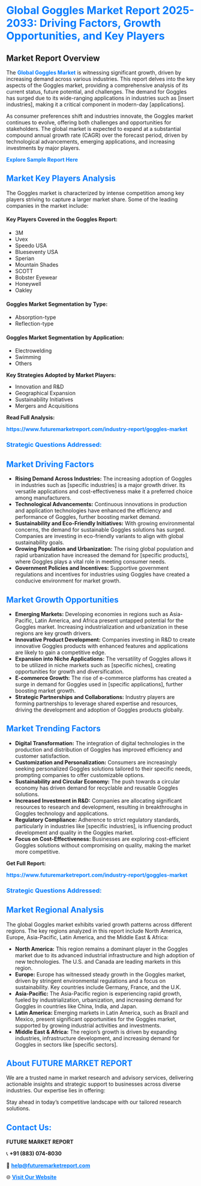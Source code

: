 <h1 style="color: #007BFF;">Global Goggles Market Report 2025-2033: Driving Factors, Growth Opportunities, and Key Players</h1>

<section id="overview">
<h2>Market Report Overview</h2>
<p>The <a href="https://www.futuremarketreport.com/industry-report/goggles-market" style="color: #007BFF; text-decoration: none;"><strong>Global Goggles Market</strong></a> is witnessing significant growth, driven by increasing demand across various industries. This report delves into the key aspects of the Goggles market, providing a comprehensive analysis of its current status, future potential, and challenges. The demand for Goggles has surged due to its wide-ranging applications in industries such as [insert industries], making it a critical component in modern-day [applications].</p>
<p>As consumer preferences shift and industries innovate, the Goggles market continues to evolve, offering both challenges and opportunities for stakeholders. The global market is expected to expand at a substantial compound annual growth rate (CAGR) over the forecast period, driven by technological advancements, emerging applications, and increasing investments by major players.</p>
</section>

<section id="overview">
<p><a href="https://www.futuremarketreport.com/request-sample/reportId=59728" style="color: #007BFF; text-decoration: none;"><strong>Explore Sample Report Here</strong></a></p>
</section>

<section id="key-players">
<h2 style="color: #007BFF;">Market Key Players Analysis</h2>
<p>The Goggles market is characterized by intense competition among key players striving to capture a larger market share. Some of the leading companies in the market include:</p>
<h4>Key Players Covered in the Goggles Report:</h4>
<ul><li>3M</li><li>Uvex</li><li>Speedo USA</li><li>Blueseventy USA</li><li>Sperian</li><li>Mountain Shades</li><li>SCOTT</li><li>Bobster Eyewear</li><li>Honeywell</li><li>Oakley</li></ul>
<h4>Goggles Market Segmentation by Type:</h4>
<ul><li>Absorption-type</li><li>Reflection-type</li></ul>

<h4>Goggles Market Segmentation by Application:</h4>
<ul><li>Electrowelding</li><li>Swimming</li><li>Others</li></ul>
<p><strong>Key Strategies Adopted by Market Players:</strong></p>
<ul>
<li>Innovation and R&D</li>
<li>Geographical Expansion</li>
<li>Sustainability Initiatives</li>
<li>Mergers and Acquisitions</li>
</ul>
</section>

<section>
<p><strong>Read Full Analysis: </strong></p><a href="https://www.futuremarketreport.com/industry-report/goggles-market" style="color: #007BFF; text-decoration: none;"><strong>https://www.futuremarketreport.com/industry-report/goggles-market</strong></a>
<h3 style="color: #007BFF;">Strategic Questions Addressed:</h3>
</section>

<section id="driving-factors">
<h2 style="color: #007BFF;">Market Driving Factors</h2>
<ul>
<li><strong>Rising Demand Across Industries:</strong> The increasing adoption of Goggles in industries such as [specific industries] is a major growth driver. Its versatile applications and cost-effectiveness make it a preferred choice among manufacturers.</li>
<li><strong>Technological Advancements:</strong> Continuous innovations in production and application technologies have enhanced the efficiency and performance of Goggles, further boosting market demand.</li>
<li><strong>Sustainability and Eco-Friendly Initiatives:</strong> With growing environmental concerns, the demand for sustainable Goggles solutions has surged. Companies are investing in eco-friendly variants to align with global sustainability goals.</li>
<li><strong>Growing Population and Urbanization:</strong> The rising global population and rapid urbanization have increased the demand for [specific products], where Goggles plays a vital role in meeting consumer needs.</li>
<li><strong>Government Policies and Incentives:</strong> Supportive government regulations and incentives for industries using Goggles have created a conducive environment for market growth.</li>
</ul>
</section>

<section id="growth-opportunities">
<h2 style="color: #007BFF;">Market Growth Opportunities</h2>
<ul>
<li><strong>Emerging Markets:</strong> Developing economies in regions such as Asia-Pacific, Latin America, and Africa present untapped potential for the Goggles market. Increasing industrialization and urbanization in these regions are key growth drivers.</li>
<li><strong>Innovative Product Development:</strong> Companies investing in R&D to create innovative Goggles products with enhanced features and applications are likely to gain a competitive edge.</li>
<li><strong>Expansion into Niche Applications:</strong> The versatility of Goggles allows it to be utilized in niche markets such as [specific niches], creating opportunities for growth and diversification.</li>
<li><strong>E-commerce Growth:</strong> The rise of e-commerce platforms has created a surge in demand for Goggles used in [specific applications], further boosting market growth.</li>
<li><strong>Strategic Partnerships and Collaborations:</strong> Industry players are forming partnerships to leverage shared expertise and resources, driving the development and adoption of Goggles products globally.</li>
</ul>
</section>

<section id="trending-factors">
<h2 style="color: #007BFF;">Market Trending Factors</h2>
<ul>
<li><strong>Digital Transformation:</strong> The integration of digital technologies in the production and distribution of Goggles has improved efficiency and customer satisfaction.</li>
<li><strong>Customization and Personalization:</strong> Consumers are increasingly seeking personalized Goggles solutions tailored to their specific needs, prompting companies to offer customizable options.</li>
<li><strong>Sustainability and Circular Economy:</strong> The push towards a circular economy has driven demand for recyclable and reusable Goggles solutions.</li>
<li><strong>Increased Investment in R&D:</strong> Companies are allocating significant resources to research and development, resulting in breakthroughs in Goggles technology and applications.</li>
<li><strong>Regulatory Compliance:</strong> Adherence to strict regulatory standards, particularly in industries like [specific industries], is influencing product development and quality in the Goggles market.</li>
<li><strong>Focus on Cost-Effectiveness:</strong> Businesses are exploring cost-efficient Goggles solutions without compromising on quality, making the market more competitive.</li>
</ul>
</section>

<section>
<p><strong>Get Full Report: </strong></p><a href="https://www.futuremarketreport.com/industry-report/goggles-market" style="color: #007BFF; text-decoration: none;"><strong>https://www.futuremarketreport.com/industry-report/goggles-market</strong></a>
<h3 style="color: #007BFF;">Strategic Questions Addressed:</h3>
</section>


<section id="regional-analysis">
<h2 style="color: #007BFF;">Market Regional Analysis</h2>
<p>The global Goggles market exhibits varied growth patterns across different regions. The key regions analyzed in this report include North America, Europe, Asia-Pacific, Latin America, and the Middle East & Africa:</p>
<ul>
<li><strong>North America:</strong> This region remains a dominant player in the Goggles market due to its advanced industrial infrastructure and high adoption of new technologies. The U.S. and Canada are leading markets in this region.</li>
<li><strong>Europe:</strong> Europe has witnessed steady growth in the Goggles market, driven by stringent environmental regulations and a focus on sustainability. Key countries include Germany, France, and the U.K.</li>
<li><strong>Asia-Pacific:</strong> The Asia-Pacific region is experiencing rapid growth, fueled by industrialization, urbanization, and increasing demand for Goggles in countries like China, India, and Japan.</li>
<li><strong>Latin America:</strong> Emerging markets in Latin America, such as Brazil and Mexico, present significant opportunities for the Goggles market, supported by growing industrial activities and investments.</li>
<li><strong>Middle East & Africa:</strong> The region’s growth is driven by expanding industries, infrastructure development, and increasing demand for Goggles in sectors like [specific sectors].</li>
</ul>
</section>

<footer>
<h2 style="color: #007BFF;">About FUTURE MARKET REPORT</h2>
<p>We are a trusted name in market research and advisory services, delivering actionable insights and strategic support to businesses across diverse industries. Our expertise lies in offering:</p>

<p>Stay ahead in today’s competitive landscape with our tailored research solutions.</p>

<h2 style="color: #007BFF;">Contact Us:</h2>
<p><strong>FUTURE MARKET REPORT</strong></p>
<p>📞 <strong>+91 (883) 074-8030</strong></p>
<p>📧 <strong><a href="mailto:help@futuremarketreport.com" style="color: #007BFF;">help@futuremarketreport.com</a></strong></p>
<p>🌐 <strong><a href="https://www.futuremarketreport.com/" style="color: #007BFF;">Visit Our Website</a></strong></p>
</footer>